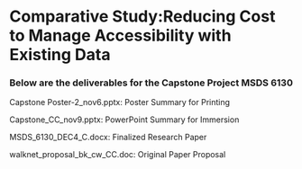 # Comparative Study:Reducing Cost to Manage Accessibility with Existing Data

### Below are the deliverables for the Capstone Project MSDS 6130


Capstone Poster-2_nov6.pptx: Poster Summary for Printing

Capstone_CC_nov9.pptx: PowerPoint Summary for Immersion

MSDS_6130_DEC4_C.docx: Finalized Research Paper

walknet_proposal_bk_cw_CC.doc: Original Paper Proposal

